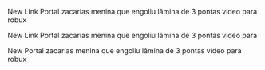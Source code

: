 New Link Portal zacarias menina que engoliu lâmina de 3 pontas vídeo para robux

New Link Portal zacarias menina que engoliu lâmina de 3 pontas vídeo para

New Portal zacarias menina que engoliu lâmina de 3 pontas vídeo para robux
